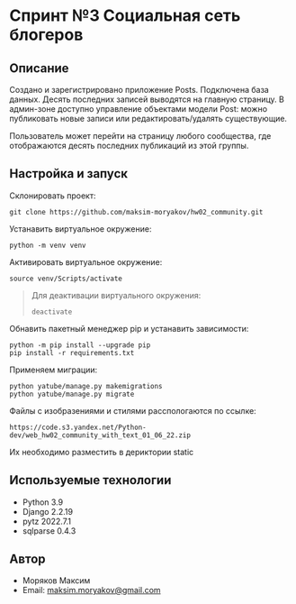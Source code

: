 # Спринт №3 Социальная сеть блогеров

## Описание
Создано и зарегистрировано приложение Posts. Подключена база данных. Десять последних записей выводятся на главную страницу. В админ-зоне доступно управление объектами модели Post: можно публиковать новые записи или редактировать/удалять существующие.

Пользователь может перейти на страницу любого сообщества, где отображаются десять последних публикаций из этой группы.

## Настройка и запуск
Склонировать проект:
```
git clone https://github.com/maksim-moryakov/hw02_community.git
```

Устанавить виртуальное окружение:
```
python -m venv venv
```
Активировать виртуальное окружение:
```
source venv/Scripts/activate
```
> Для деактивации виртуального окружения:
>
>``` 
>deactivate
>```

Обнавить пакетный менеджер pip и устанавить зависимости:
```
python -m pip install --upgrade pip
pip install -r requirements.txt
```
Применяем миграции:
```
python yatube/manage.py makemigrations
python yatube/manage.py migrate
```

Файлы с изобразениями и стилями расспологаются по ссылке: 
```
https://code.s3.yandex.net/Python-dev/web_hw02_community_with_text_01_06_22.zip
```
Их необходимо разместить в дериктории static


## Используемые технологии
- Python 3.9
- Django 2.2.19
- pytz 2022.7.1
- sqlparse 0.4.3
## Автор
- Моряков Максим
- Email: maksim.moryakov@gmail.com 